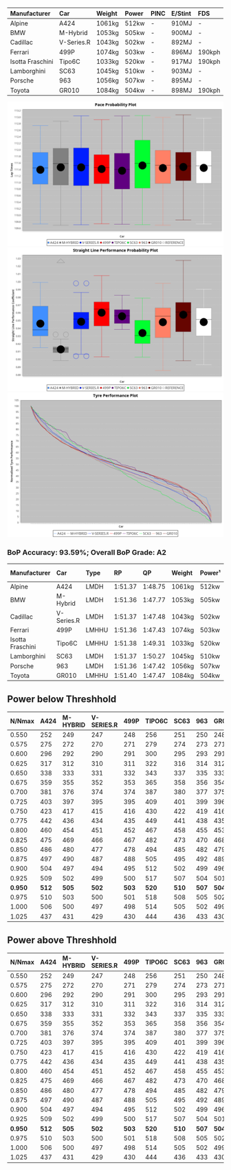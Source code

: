 | Manufacturer     | Car        | Weight | Power | PINC    | E/Stint | FDS     |
|:-|:-|:-|:-|:-|:-|:-|
| Alpine           | A424       | 1061kg | 512kw |    -    | 910MJ   |    -    |
| BMW              | M-Hybrid   | 1053kg | 505kw |    -    | 900MJ   |    -    |
| Cadillac         | V-Series.R | 1043kg | 502kw |    -    | 892MJ   |    -    |
| Ferrari          | 499P       | 1074kg | 503kw |    -    | 896MJ   | 190kph  |
| Isotta Fraschini | Tipo6C     | 1033kg | 520kw |    -    | 917MJ   | 190kph  |
| Lamborghini      | SC63       | 1045kg | 510kw |    -    | 903MJ   |    -    |
| Porsche          | 963        | 1056kg | 507kw |    -    | 895MJ   |    -    |
| Toyota           | GR010      | 1084kg | 504kw |    -    | 898MJ   | 190kph  |

![PACECHART](./IMG/ACOMETHOD.png)
![STRAIGHTLINEPERFORMANCECHART](./IMG/ACOMETHOD_sp.png)
![TYREPERFORMANCECHART](./IMG/ACOMETHOD_tw.png)

### BoP Accuracy: 93.59%; Overall BoP Grade: A2
| Manufacturer     | Car        | Type  | RP      | QP      | Weight | Power¹ | Threshhold | PINC    | Power² | E/Stint | AVG Vmax  | FDS     | RDLC | L/Stint | BOP-Grade | Model Accuracy | Model Points | Match%  |
|:-|:-|:-|:-|:-|:-|:-|:-|:-|:-|:-|:-|:-|:-|:-|:-|:-|:-|:-|
| Alpine           | A424       | LMDH  | 1:51.37 | 1:48.75 | 1061kg | 512kw  | 210.0kph   |    -    | 512kw  |  910MJ  | 283.08kph |    -    | 1.00 | 33      | +C1       | 100.00%        | 642          | 75.08%  |
| BMW              | M-Hybrid   | LMDH  | 1:51.36 | 1:47.77 | 1053kg | 505kw  | 210.0kph   |    -    | 505kw  |  900MJ  | 278.90kph |    -    | 1.01 | 33      | ~A1       | 100.00%        | 1714         | 97.71%  |
| Cadillac         | V-Series.R | LMDH  | 1:51.37 | 1:47.48 | 1043kg | 502kw  | 210.0kph   |    -    | 502kw  |  892MJ  | 282.92kph |    -    | 1.02 | 33      | ~A1       | 98.95%         | 2271         | 100.00% |
| Ferrari          | 499P       | LMHHU | 1:51.36 | 1:47.43 | 1074kg | 503kw  | 210.0kph   |    -    | 503kw  |  896MJ  | 284.13kph | 190kph  | 1.02 | 33      | ~A1       | 99.93%         | 2718         | 98.78%  |
| Isotta Fraschini | Tipo6C     | LMHHU | 1:51.38 | 1:49.31 | 1033kg | 520kw  | 210.0kph   |    -    | 520kw  |  917MJ  | 286.00kph | 190kph  | 1.08 | 33      | +C1       | 92.36%         | 133          | 77.18%  |
| Lamborghini      | SC63       | LMDH  | 1:51.37 | 1:50.27 | 1045kg | 510kw  | 210.0kph   |    -    | 510kw  |  903MJ  | 281.66kph |    -    | 1.05 | 33      | ~A1       | 96.54%         | 418          | 100.00% |
| Porsche          | 963        | LMDH  | 1:51.36 | 1:47.42 | 1056kg | 507kw  | 210.0kph   |    -    | 507kw  |  895MJ  | 283.18kph |    -    | 1.00 | 33      | ~A1       | 99.98%         | 6168         | 100.00% |
| Toyota           | GR010      | LMHHU | 1:51.40 | 1:47.47 | 1084kg | 504kw  | 210.0kph   |    -    | 504kw  |  898MJ  | 283.47kph | 190kph  | 1.01 | 33      | ~A1       | 98.53%         | 3557         | 100.00% |

## Power below Threshhold
| N/Nmax    | A424    | M-HYBRID | V-SERIES.R | 499P    | TIPO6C  | SC63    | 963     | GR010   |
|:-|:-|:-|:-|:-|:-|:-|:-|:-|
|  0.550    |  252    |  249     |  247       |  248    |  256    |  251    |  250    |  248    |
|  0.575    |  275    |  272     |  270       |  271    |  279    |  274    |  273    |  271    |
|  0.600    |  296    |  292     |  290       |  291    |  300    |  295    |  293    |  291    |
|  0.625    |  317    |  312     |  310       |  311    |  322    |  316    |  314    |  312    |
|  0.650    |  338    |  333     |  331       |  332    |  343    |  337    |  335    |  333    |
|  0.675    |  359    |  355     |  352       |  353    |  365    |  358    |  356    |  354    |
|  0.700    |  381    |  376     |  374       |  374    |  387    |  380    |  377    |  375    |
|  0.725    |  403    |  397     |  395       |  395    |  409    |  401    |  399    |  396    |
|  0.750    |  423    |  417     |  415       |  416    |  430    |  422    |  419    |  416    |
|  0.775    |  442    |  436     |  434       |  435    |  449    |  441    |  438    |  435    |
|  0.800    |  460    |  454     |  451       |  452    |  467    |  458    |  455    |  453    |
|  0.825    |  475    |  469     |  466       |  467    |  482    |  473    |  470    |  468    |
|  0.850    |  486    |  480     |  477       |  478    |  494    |  485    |  482    |  479    |
|  0.875    |  497    |  490     |  487       |  488    |  505    |  495    |  492    |  489    |
|  0.900    |  504    |  497     |  494       |  495    |  512    |  502    |  499    |  496    |
|  0.925    |  509    |  502     |  499       |  500    |  517    |  507    |  504    |  501    |
| **0.950** | **512** | **505**  | **502**    | **503** | **520** | **510** | **507** | **504** |
|  0.975    |  510    |  503     |  500       |  501    |  518    |  508    |  505    |  502    |
|  1.000    |  506    |  500     |  497       |  498    |  514    |  505    |  502    |  499    |
|  1.025    |  437    |  431     |  429       |  430    |  444    |  436    |  433    |  430    |

## Power above Threshhold
| N/Nmax    | A424    | M-HYBRID | V-SERIES.R | 499P    | TIPO6C  | SC63    | 963     | GR010   |
|:-|:-|:-|:-|:-|:-|:-|:-|:-|
|  0.550    |  252    |  249     |  247       |  248    |  256    |  251    |  250    |  248    |
|  0.575    |  275    |  272     |  270       |  271    |  279    |  274    |  273    |  271    |
|  0.600    |  296    |  292     |  290       |  291    |  300    |  295    |  293    |  291    |
|  0.625    |  317    |  312     |  310       |  311    |  322    |  316    |  314    |  312    |
|  0.650    |  338    |  333     |  331       |  332    |  343    |  337    |  335    |  333    |
|  0.675    |  359    |  355     |  352       |  353    |  365    |  358    |  356    |  354    |
|  0.700    |  381    |  376     |  374       |  374    |  387    |  380    |  377    |  375    |
|  0.725    |  403    |  397     |  395       |  395    |  409    |  401    |  399    |  396    |
|  0.750    |  423    |  417     |  415       |  416    |  430    |  422    |  419    |  416    |
|  0.775    |  442    |  436     |  434       |  435    |  449    |  441    |  438    |  435    |
|  0.800    |  460    |  454     |  451       |  452    |  467    |  458    |  455    |  453    |
|  0.825    |  475    |  469     |  466       |  467    |  482    |  473    |  470    |  468    |
|  0.850    |  486    |  480     |  477       |  478    |  494    |  485    |  482    |  479    |
|  0.875    |  497    |  490     |  487       |  488    |  505    |  495    |  492    |  489    |
|  0.900    |  504    |  497     |  494       |  495    |  512    |  502    |  499    |  496    |
|  0.925    |  509    |  502     |  499       |  500    |  517    |  507    |  504    |  501    |
| **0.950** | **512** | **505**  | **502**    | **503** | **520** | **510** | **507** | **504** |
|  0.975    |  510    |  503     |  500       |  501    |  518    |  508    |  505    |  502    |
|  1.000    |  506    |  500     |  497       |  498    |  514    |  505    |  502    |  499    |
|  1.025    |  437    |  431     |  429       |  430    |  444    |  436    |  433    |  430    |
